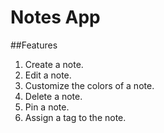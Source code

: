 # Notes App
##Features
1. Create a note.
2. Edit a note.
3. Customize the colors of a note.
4. Delete a note.
5. Pin a note.
6. Assign a tag to the note.
